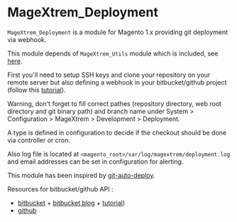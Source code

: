 # MageXtrem_Deployment

`MageXtrem_Deployment` is a module for Magento 1.x providing git deployment via webhook.

This module depends of `MageXtrem_Utils` module which is included, see [here](https://github.com/kthomas59/MageXtrem_Utils).

First you'll need to setup SSH keys and clone your repository on your remote server but also defining a webhook in your bitbucket/github project (follow this [tutorial](http://jonathannicol.com/blog/2013/11/19/automated-git-deployments-from-bitbucket/)).

Warning, don't forget to fill correct pathes (repository directory, web root directory and git binary path) and branch name under System > Configuration > MageXtrem > Development > Deployment.

A type is defined in configuration to decide if the checkout should be done via controller or cron.

Also log file is located at `<magento_root>/var/log/magextrem/deployment.log` and email addresses can be set in configuration for alerting.

This module has been inspired by [git-auto-deploy](https://github.com/apalette/git-auto-deploy).

Resources for bitbucket/github API :
- [bitbucket](https://confluence.atlassian.com/bitbucket/manage-webhooks-735643732.html) + [bitbucket blog](https://blog.bitbucket.org/2015/06/24/the-new-bitbucket-webhooks/) + [tutorial](http://jonathannicol.com/blog/2013/11/19/automated-git-deployments-from-bitbucket/))
- [github](https://developer.github.com/webhooks/creating/)